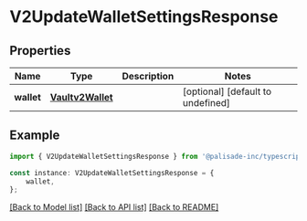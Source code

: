# V2UpdateWalletSettingsResponse


## Properties

Name | Type | Description | Notes
------------ | ------------- | ------------- | -------------
**wallet** | [**Vaultv2Wallet**](Vaultv2Wallet.md) |  | [optional] [default to undefined]

## Example

```typescript
import { V2UpdateWalletSettingsResponse } from '@palisade-inc/typescript-sdk';

const instance: V2UpdateWalletSettingsResponse = {
    wallet,
};
```

[[Back to Model list]](../README.md#documentation-for-models) [[Back to API list]](../README.md#documentation-for-api-endpoints) [[Back to README]](../README.md)
